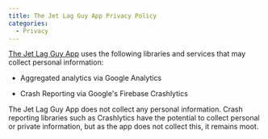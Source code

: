 ```yaml
---
title: The Jet Lag Guy App Privacy Policy
categories:
  - Privacy
---
```


[The Jet Lag Guy App](https://play.google.com/store/apps/details?id=au.com.jetlagguy.jetlag_guyde) uses the following libraries and services that may collect personal information:

* Aggregated analytics via Google Analytics

* Crash Reporting via Google's Firebase Crashlytics

The Jet Lag Guy App does not collect any personal information.  Crash reporting libraries such as Crashlytics have the potential to collect personal or private information, but as the app does not collect this, it remains moot.
